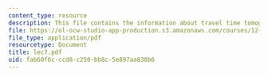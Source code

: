```yaml
---
content_type: resource
description: This file contains the information about travel time tomography.
file: https://ol-ocw-studio-app-production.s3.amazonaws.com/courses/12-510-introduction-to-seismology-spring-2010/fab60f6cccd8c250bb8c5e897aa838b6_lec7.pdf
file_type: application/pdf
resourcetype: Document
title: lec7.pdf
uid: fab60f6c-ccd8-c250-bb8c-5e897aa838b6
---
```

